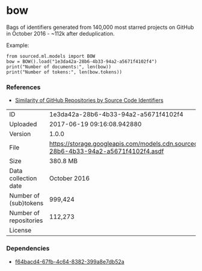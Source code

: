 # bow

Bags of identifiers generated from 140,000 most starred projects on GitHub in October 2016 - ~112k after deduplication.

Example:

```
from sourced.ml.models import BOW
bow = BOW().load("1e3da42a-28b6-4b33-94a2-a5671f4102f4")
print("Number of documents:", len(bow))
print("Number of tokens:", len(bow.tokens))
```

### References

* [Similarity of GitHub Repositories by Source Code Identifiers](http://vmarkovtsev.github.io/techtalks-2017-moscow/#)

|    |    |
|:---|:---|
| ID       | 1e3da42a-28b6-4b33-94a2-a5671f4102f4 |
| Uploaded | 2017-06-19 09:16:08.942880 |
| Version  | 1.0.0 |
| File     | https://storage.googleapis.com/models.cdn.sourced.tech/models%2Fbow%2F1e3da42a-28b6-4b33-94a2-a5671f4102f4.asdf |
| Size     | 380.8 MB |
| Data collection date | October 2016 |
| Number of (sub)tokens | 999,424 |
| Number of repositories | 112,273 |
| License  | [](undecided) |

### Dependencies

* [f64bacd4-67fb-4c64-8382-399a8e7db52a]()
